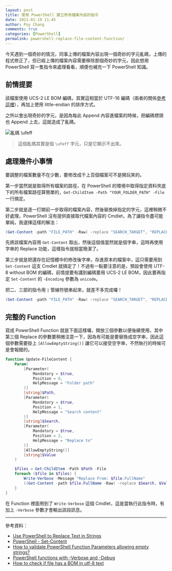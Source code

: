 ```yaml
---
layout: post
title: 使用 PowerShell 建立修改檔案內容的指令
date: 2021-01-19 11:45
author: Poy Chang
comments: true
categories: [PowerShell]
permalink: powershell-replace-file-content-function/
---
```


今天遇到一個奇妙的情況，同事上傳的檔案內容出現一個奇妙的字元亂碼，上傳的程式修正了，但已經上傳的檔案內容需要移除那個奇妙的字元，因此想用 PowerShell 寫一隻指令來處理看看，順便也補充一下 PowerShell 知識。

## 前情提要

該檔案使用 UCS-2 LE BOM 編碼，其實這相當於 UTF-16 編碼（兩者的關係[參考這裡](https://zh.wikipedia.org/wiki/UTF-16#UTF-16.E8.88.87UCS-2.E7.9A.84.E9.97.9C.E4.BF.82)），再加上使用 little-endian 的排序方式。

之所以會出現奇妙的字元，是因為每此 Append 內容進檔案的時候，把編碼標頭也 Append 上去，這就造成了亂碼。

![亂碼 \ufeff](https://i.imgur.com/sCFOiJ0.png)

>這個亂碼其實是個 `\ufeff` 字元，只是它顯示不出來。

## 處理幾件小事情

要調整的檔案數量不在少數，要修改成千上百個檔案可不是開玩笑的。

第一步當然就是取得所有檔案的路徑，在 PowerShell 的環境中取得指定資料夾底下的所有檔案路徑算簡單的，`Get-ChildItem -Path "YOUR_FOLDER_PATH" -File` 一行搞定。

第二步就是逐一打開前一步取得的檔案內容，然後替換掉指定的字元，這裡稍微不好處理，PowerShell 沒有提供直接取代檔案內容的 Cmdlet，為了讓指令盡可能單純，我選擇這樣的解法：

```powershell
(Get-Content -path "FILE_PATH" -Raw) -replace "SEARCH_TARGET", "REPLACE_VALUE"
```

先將該檔案內容用 `Get-Content` 取出，然後這個值當然就是個字串，這時再使用字串的 Replace 功能，這樣指令就相當簡潔了。

第三步就是把還存在記憶體中的修改後字串，存進原本的檔案中，這只需要用到 `Set-Content` 這支 Cmdlet 就搞定了！不過有一點要注意的是，預設會使用 UTF-8 without BOM 的編碼，前情提要有講到編碼要用 UCS-2 LE BOM，因此要再指定 `Set-Content` 的 `-Encoding` 參數為 `unicode`。

把二、三部的指令用 `|` 管線符號串起來，就差不多完成囉！

```powershell
(Get-Content -path "FILE_PATH" -Raw) -replace "SEARCH_TARGET", "REPLACE_VALUE" | Set-Content -Path "FILE_PATH" -Encoding unicode
```

## 完整的 Function

寫成 PowerShell Function 就是下面這樣囉，開放三個參數以便後續使用，其中第三個 Replace 的參數要稍微注意一下，因為有可能是要替換成空字串，因此這個參數需要掛上 `[AllowEmptyString()]` 讓它可以接受空字串，不然執行的時候可是會報錯的。

```powershell
function Update-FileContent {
    Param(
        [Parameter(
            Mandatory = $true,
            Position = 0,
            HelpMessage = "Folder path"
        )]
        [string]$Path,
        [Parameter(
            Mandatory = $true,
            Position = 1,
            HelpMessage = "Search content"
        )]
        [string]$Search,
        [Parameter(
            Mandatory = $true,
            Position = 2,
            HelpMessage = "Replace to"
        )]
        [AllowEmptyString()]
        [string]$Value
    )

    $files = Get-ChildItem -Path $Path -File
    foreach ($file in $files) {
        Write-Verbose -Message "Replace From: $file.FullName"
        ((Get-Content -path $file.FullName -Raw) -replace $Search, $Value) | Set-Content -Path $file.FullName -Encoding unicode
    }
}
```

在 Function 裡面用到了 `Write-Verbose` 這個 Cmdlet，這是當執行此指令時，有加上 `-Verbose` 參數才會輸出該段訊息。

----------

參考資料：

* [Use PowerShell to Replace Text in Strings](https://devblogs.microsoft.com/scripting/use-powershell-to-replace-text-in-strings/)
* [PowerShell - Set-Content](https://docs.microsoft.com/en-us/powershell/module/microsoft.powershell.management/set-content?WT.mc_id=DT-MVP-5003022)
* [How to validate PowerShell Function Parameters allowing empty strings?](https://stackoverflow.com/questions/6403342/how-to-validate-powershell-function-parameters-allowing-empty-strings)
* [PowerShell functions with -Verbose and -Debug](https://markgossa.blogspot.com/2017/08/powershell-functions-with-verbose-and.html)
* [How to check if file has a BOM in utf-8 text](https://unix.stackexchange.com/questions/170775/how-to-check-if-file-has-a-bom-in-utf-8-text)
